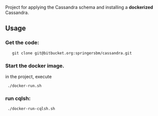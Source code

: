 Project for applying the Cassandra schema and installing a **dockerized** Cassandra.

## Usage

### Get the code:

       git clone git@bitbucket.org:springersbm/cassandra.git
### Start the docker image.
in the project, execute 

     ./docker-run.sh

### run cqlsh:

     ./docker-run-cqlsh.sh
